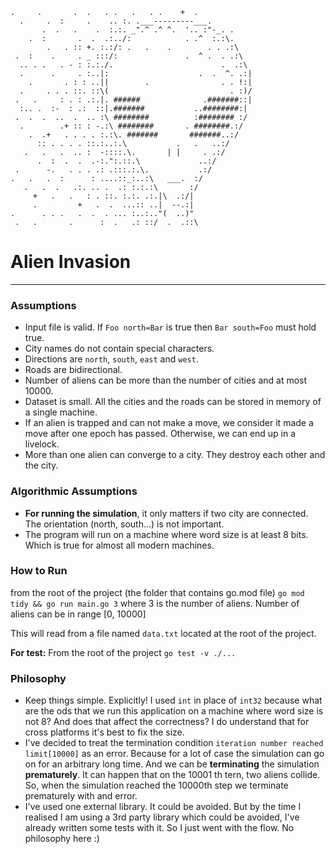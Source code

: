 ```
.     .       .  .   . .   .   . .    +  .
  .     .  :     .    .. :. .___---------___.
       .  .   .    .  :.:. _".^ .^ ^.  '.. :"-_. .
    .  :       .  .  .:../:            . .^  :.:\.
        .   . :: +. :.:/: .   .    .        . . .:\
 .  :    .     . _ :::/:               .  ^ .  . .:\
  .. . .   . - : :.:./.                        .  .:\
  .      .     . :..|:                    .  .  ^. .:|
    .       . : : ..||        .                . . !:|
  .     . . . ::. ::\(                           . :)/
 .   .     : . : .:.|. ######              .#######::|
  :.. .  :-  : .:  ::|.#######           ..########:|
 .  .  .  ..  .  .. :\ ########          :######## :/
  .        .+ :: : -.:\ ########       . ########.:/
    .  .+   . . . . :.:\. #######       #######..:/
      :: . . . . ::.:..:.\           .   .   ..:/
   .   .   .  .. :  -::::.\.       | |     . .:/
      .  :  .  .  .-:.":.::.\             ..:/
 .      -.   . . . .: .:::.:.\.           .:/
.   .   .  :      : ....::_:..:\   ___.  :/
   .   .  .   .:. .. .  .: :.:.:\       :/
     +   .   .   : . ::. :.:. .:.|\  .:/|
     .         +   .  .  ...:: ..|  --.:|
.      . . .   .  .  . ... :..:.."(  ..)"
 .   .       .      :  .   .: ::/  .  .::\
```

# Alien Invasion

---

### Assumptions
- Input file is valid. If `Foo north=Bar` is true then `Bar south=Foo` must hold true.
- City names do not contain special characters.
- Directions are `north`, `south`, `east` and `west`. 
- Roads are bidirectional.
- Number of aliens can be more than the number of cities and at most 10000.
- Dataset is small. All the cities and the roads can be stored in memory of a single machine.
- If an alien is trapped and can not make a move, we consider it made a move after one epoch has passed. Otherwise, we can end up in a livelock.
- More than one alien can converge to a city. They destroy each other and the city.

### Algorithmic Assumptions
- __For running the simulation__, it only matters if two city are connected. The orientation (north, south...) is not important.
- The program will run on a machine where word size is at least 8 bits. Which is true for almost all modern machines. 

### How to Run
from the root of the project (the folder that contains go.mod file) `go mod tidy && go run main.go 3`
where 3 is the number of aliens. Number of aliens can be in range [0, 10000]

This will read from a file named `data.txt` located at the root of the project.

**For test:** From the root of the project `go test -v ./...`

### Philosophy
- Keep things simple. Explicitly! I used `int` in place of `int32` because what are the ods that we run this application on a machine where word size is not 8? And does that affect the correctness? I do understand that for cross platforms it's best to fix the size.
- I've decided to treat the termination condition `iteration number reached limit[10000]` as an error. Because for a lot of case the simulation can go on for an arbitrary long time. And we can be __terminating__ the simulation __prematurely__. It can happen that on the 10001 th tern, two aliens collide. So, when the simulation reached the 10000th step we terminate prematurely with and error.
- I've used one external library. It could be avoided. But by the time I realised I am using a 3rd party library which could be avoided, I've already written some tests with it. So I just went with the flow. No philosophy here :)  
